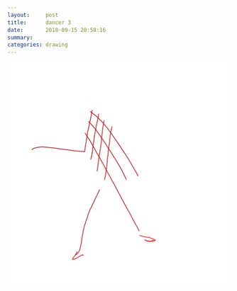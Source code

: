 ```yaml
---
layout:     post
title:      dancer 3
date:       2018-09-15 20:58:16
summary:    
categories: drawing
---
```

![dancer 3](/images/diary/dancer-3.png ".")
